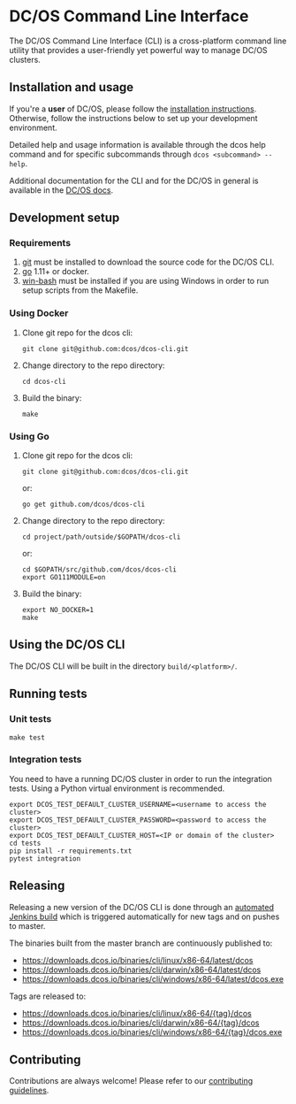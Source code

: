 # DC/OS Command Line Interface

The DC/OS Command Line Interface (CLI) is a cross-platform command line
utility that provides a user-friendly yet powerful way to manage DC/OS
clusters.

## Installation and usage

If you're a **user** of DC/OS, please follow the [installation
instructions](https://dcos.io/docs/latest/cli/install/). Otherwise,
follow the instructions below to set up your development environment.

Detailed help and usage information is available through the dcos help
command and for specific subcommands through `dcos <subcommand> --help`.

Additional documentation for the CLI and for the DC/OS in general is
available in the [DC/OS docs](https://dcos.io/docs/).

## Development setup

### Requirements

1.  [git](http://git-scm.com) must be installed to download the source
    code for the DC/OS CLI.
2.  [go](https://golang.org/dl/) 1.11+ or docker.
3.  [win-bash](https://sourceforge.net/projects/win-bash/files/shell-complete/latest)
   must be installed if you are using Windows in order to run setup scripts
   from the Makefile.

### Using Docker

1.  Clone git repo for the dcos cli:

        git clone git@github.com:dcos/dcos-cli.git

2.  Change directory to the repo directory:

        cd dcos-cli

3.  Build the binary:

        make

### Using Go

1.  Clone git repo for the dcos cli:

        git clone git@github.com:dcos/dcos-cli.git

    or:

        go get github.com/dcos/dcos-cli

2.  Change directory to the repo directory:

        cd project/path/outside/$GOPATH/dcos-cli

    or:

        cd $GOPATH/src/github.com/dcos/dcos-cli
        export GO111MODULE=on

3.  Build the binary:

        export NO_DOCKER=1
        make

## Using the DC/OS CLI

The DC/OS CLI will be built in the directory `build/<platform>/`.

## Running tests

### Unit tests

    make test

### Integration tests

You need to have a running DC/OS cluster in order to run the integration tests.
Using a Python virtual environment is recommended.

    export DCOS_TEST_DEFAULT_CLUSTER_USERNAME=<username to access the cluster>
    export DCOS_TEST_DEFAULT_CLUSTER_PASSWORD=<password to access the cluster>
    export DCOS_TEST_DEFAULT_CLUSTER_HOST=<IP or domain of the cluster>
    cd tests
    pip install -r requirements.txt
    pytest integration

## Releasing

Releasing a new version of the DC/OS CLI is done through an
[automated Jenkins
build](https://jenkins.mesosphere.com/service/jenkins/job/public-dcos-cluster-ops/job/mesosphere-dcos-cli/job/release/)
which is triggered automatically for new tags and on pushes to master.

The binaries built from the master branch are continuously published to:

   - https://downloads.dcos.io/binaries/cli/linux/x86-64/latest/dcos
   - https://downloads.dcos.io/binaries/cli/darwin/x86-64/latest/dcos
   - https://downloads.dcos.io/binaries/cli/windows/x86-64/latest/dcos.exe

Tags are released to:

   - https://downloads.dcos.io/binaries/cli/linux/x86-64/{tag}/dcos
   - https://downloads.dcos.io/binaries/cli/darwin/x86-64/{tag}/dcos
   - https://downloads.dcos.io/binaries/cli/windows/x86-64/{tag}/dcos.exe

## Contributing

Contributions are always welcome! Please refer to our [contributing guidelines](CONTRIBUTING.md).
